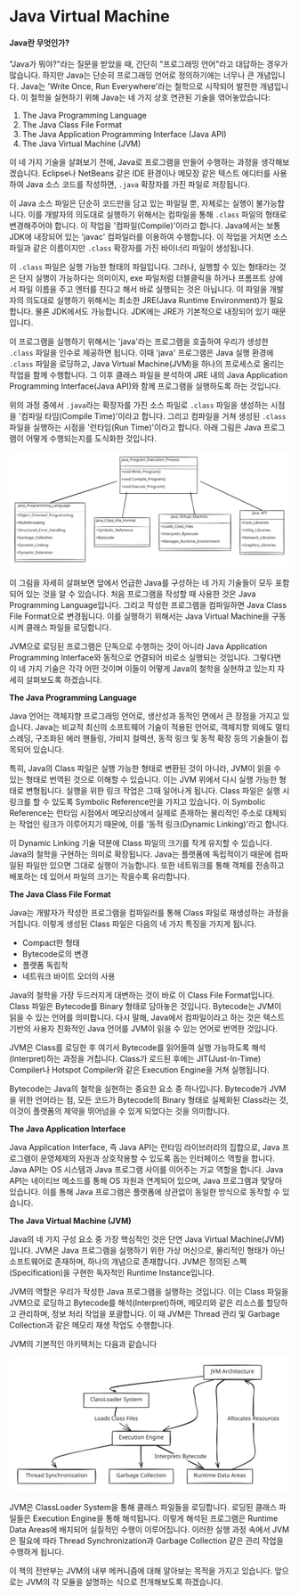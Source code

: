 # Java Virtual Machine

#### Java란 무엇인가?

"Java가 뭐야?"라는 질문을 받았을 때, 간단히 "프로그래밍 언어"라고 대답하는 경우가 많습니다. 하지만 Java는 단순히 프로그래밍 언어로 정의하기에는 너무나 큰 개념입니다. Java는 'Write Once, Run Everywhere'라는 철학으로 시작되어 발전한 개념입니다. 이 철학을 실현하기 위해 Java는 네 가지 상호 연관된 기술을 엮어놓았습니다:

1. The Java Programming Language
2. The Java Class File Format
3. The Java Application Programming Interface (Java API)
4. The Java Virtual Machine (JVM)

이 네 가지 기술을 살펴보기 전에, Java로 프로그램을 만들어 수행하는 과정을 생각해보겠습니다. Eclipse나 NetBeans 같은 IDE 환경이나 메모장 같은 텍스트 에디터를 사용하여 Java 소스 코드를 작성하면, `.java` 확장자를 가진 파일로 저장됩니다.

이 Java 소스 파일은 단순히 코드만을 담고 있는 파일일 뿐, 자체로는 실행이 불가능합니다. 이를 개발자의 의도대로 실행하기 위해서는 컴파일을 통해 `.class` 파일의 형태로 변경해주어야 합니다. 이 작업을 '컴파일(Compile)'이라고 합니다. Java에서는 보통 JDK에 내장되어 있는 'javac' 컴파일러를 이용하여 수행합니다. 이 작업을 거치면 소스 파일과 같은 이름이지만 `.class` 확장자를 가진 바이너리 파일이 생성됩니다.

이 `.class` 파일은 실행 가능한 형태의 파일입니다. 그러나, 실행할 수 있는 형태라는 것은 단지 실행이 가능하다는 의미이지, exe 파일처럼 더블클릭을 하거나 프롬프트 상에서 파일 이름을 주고 엔터를 친다고 해서 바로 실행되는 것은 아닙니다. 이 파일을 개발자의 의도대로 실행하기 위해서는 최소한 JRE(Java Runtime Environment)가 필요합니다. 물론 JDK에서도 가능합니다. JDK에는 JRE가 기본적으로 내장되어 있기 때문입니다.

이 프로그램을 실행하기 위해서는 'java'라는 프로그램을 호출하여 우리가 생성한 `.class` 파일을 인수로 제공하면 됩니다. 이때 'java' 프로그램은 Java 실행 환경에 `.class` 파일을 로딩하고, Java Virtual Machine(JVM)을 하나의 프로세스로 올리는 작업을 함께 수행합니다. 그 이후 클래스 파일을 분석하여 JRE 내의 Java Application Programming Interface(Java API)와 함께 프로그램을 실행하도록 하는 것입니다.

위의 과정 중에서 `.java`라는 확장자를 가진 소스 파일로 `.class` 파일을 생성하는 시점을 '컴파일 타임(Compile Time)'이라고 합니다. 그리고 컴파일을 거쳐 생성된 `.class` 파일을 실행하는 시점을 '런타임(Run Time)'이라고 합니다. 아래 그림은 Java 프로그램이 어떻게 수행되는지를 도식화한 것입니다.

<img src="../../../.gitbook/assets/file.excalidraw (49).svg" alt="" class="gitbook-drawing">

이 그림을 자세히 살펴보면 앞에서 언급한 Java를 구성하는 네 가지 기술들이 모두 포함되어 있는 것을 알 수 있습니다. 처음 프로그램을 작성할 때 사용한 것은 Java Programming Language입니다. 그리고 작성한 프로그램을 컴파일하면 Java Class File Format으로 변경됩니다. 이를 실행하기 위해서는 Java Virtual Machine을 구동시켜 클래스 파일을 로딩합니다.

JVM으로 로딩된 프로그램은 단독으로 수행하는 것이 아니라 Java Application Programming Interface와 동적으로 연결되어 비로소 실행되는 것입니다. 그렇다면 이 네 가지 기술은 각각 어떤 것이며 이들이 어떻게 Java의 철학을 실현하고 있는지 자세히 살펴보도록 하겠습니다.

**The Java Programming Language**

Java 언어는 객체지향 프로그래밍 언어로, 생산성과 동적인 면에서 큰 장점을 가지고 있습니다. Java는 비교적 최신의 소프트웨어 기술이 적용된 언어로, 객체지향 외에도 멀티스레딩, 구조화된 에러 핸들링, 가비지 컬렉션, 동적 링크 및 동적 확장 등의 기술들이 접목되어 있습니다.

특히, Java의 Class 파일은 실행 가능한 형태로 변환된 것이 아니라, JVM이 읽을 수 있는 형태로 번역된 것으로 이해할 수 있습니다. 이는 JVM 위에서 다시 실행 가능한 형태로 변형됩니다. 실행을 위한 링크 작업은 그때 일어나게 됩니다. Class 파일은 실행 시 링크를 할 수 있도록 Symbolic Reference만을 가지고 있습니다. 이 Symbolic Reference는 런타임 시점에서 메모리상에서 실제로 존재하는 물리적인 주소로 대체되는 작업인 링크가 이루어지기 때문에, 이를 '동적 링크(Dynamic Linking)'라고 합니다.

이 Dynamic Linking 기술 덕분에 Class 파일의 크기를 작게 유지할 수 있습니다. Java의 철학을 구현하는 의미로 확장됩니다. Java는 플랫폼에 독립적이기 때문에 컴파일된 파일만 있으면 그대로 실행이 가능합니다. 또한 네트워크를 통해 객체를 전송하고 배포하는 데 있어서 파일의 크기는 작을수록 유리합니다.

**The Java Class File Format**

Java는 개발자가 작성한 프로그램을 컴파일러를 통해 Class 파일로 재생성하는 과정을 거칩니다. 이렇게 생성된 Class 파일은 다음의 네 가지 특징을 가지게 됩니다.

* Compact한 형태
* Bytecode로의 변경
* 플랫폼 독립적
* 네트워크 바이트 오더의 사용

Java의 철학을 가장 두드러지게 대변하는 것이 바로 이 Class File Format입니다. Class 파일은 Bytecode를 Binary 형태로 담아놓은 것입니다. Bytecode는 JVM이 읽을 수 있는 언어를 의미합니다. 다시 말해, Java에서 컴파일이라고 하는 것은 텍스트 기반의 사용자 친화적인 Java 언어를 JVM이 읽을 수 있는 언어로 번역한 것입니다.

JVM은 Class를 로딩한 후 여기서 Bytecode를 읽어들여 실행 가능하도록 해석(Interpret)하는 과정을 거칩니다. Class가 로드된 후에는 JIT(Just-In-Time) Compiler나 Hotspot Compiler와 같은 Execution Engine을 거쳐 실행됩니다.

Bytecode는 Java의 철학을 실현하는 중요한 요소 중 하나입니다. Bytecode가 JVM을 위한 언어라는 점, 모든 코드가 Bytecode의 Binary 형태로 실체화된 Class라는 것, 이것이 플랫폼의 제약을 뛰어넘을 수 있게 되었다는 것을 의미합니다.

**The Java Application Interface**

Java Application Interface, 즉 Java API는 런타임 라이브러리의 집합으로, Java 프로그램이 운영체제의 자원과 상호작용할 수 있도록 돕는 인터페이스 역할을 합니다. Java API는 OS 시스템과 Java 프로그램 사이를 이어주는 가교 역할을 합니다. Java API는 네이티브 메소드를 통해 OS 자원과 연계되어 있으며, Java 프로그램과 맞닿아 있습니다. 이를 통해 Java 프로그램은 플랫폼에 상관없이 동일한 방식으로 동작할 수 있습니다.

**The Java Virtual Machine (JVM)**

Java의 네 가지 구성 요소 중 가장 핵심적인 것은 단연 Java Virtual Machine(JVM)입니다. JVM은 Java 프로그램을 실행하기 위한 가상 머신으로, 물리적인 형태가 아닌 소프트웨어로 존재하며, 하나의 개념으로 존재합니다. JVM은 정의된 스펙(Specification)을 구현한 독자적인 Runtime Instance입니다.

JVM의 역할은 우리가 작성한 Java 프로그램을 실행하는 것입니다. 이는 Class 파일을 JVM으로 로딩하고 Bytecode를 해석(Interpret)하며, 메모리와 같은 리소스를 할당하고 관리하며, 정보 처리 작업을 포괄합니다. 이 때 JVM은 Thread 관리 및 Garbage Collection과 같은 메모리 재생 작업도 수행합니다.

JVM의 기본적인 아키텍처는 다음과 같습니다

<img src="../../../.gitbook/assets/file.excalidraw (50).svg" alt="" class="gitbook-drawing">

JVM은 ClassLoader System을 통해 클래스 파일들을 로딩합니다. 로딩된 클래스 파일들은 Execution Engine을 통해 해석됩니다. 이렇게 해석된 프로그램은 Runtime Data Areas에 배치되어 실질적인 수행이 이루어집니다. 이러한 실행 과정 속에서 JVM은 필요에 따라 Thread Synchronization과 Garbage Collection 같은 관리 작업을 수행하게 됩니다.

이 책의 전반부는 JVM의 내부 메커니즘에 대해 알아보는 목적을 가지고 있습니다. 앞으로는 JVM의 각 모듈을 설명하는 식으로 전개해보도록 하겠습니다.
